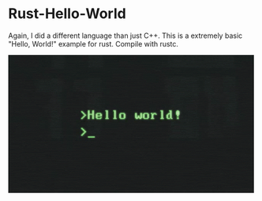 # Rust-Hello-World
Again, I did a different language than just C++. This is a extremely basic "Hello, World!" example for rust. Compile with rustc.

![Hello world gif](https://github.com/MintMellowCat/Rust-Hello-World/blob/main/TEH%20GEF.gif)
